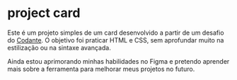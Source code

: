 # project card

Este é um projeto simples de um card desenvolvido a partir de um desafio do [Codante](https://codante.io). O objetivo foi praticar HTML e CSS, sem aprofundar muito na estilização ou na sintaxe avançada.

Ainda estou aprimorando minhas habilidades no Figma e pretendo aprender mais sobre a ferramenta para melhorar meus projetos no futuro.
